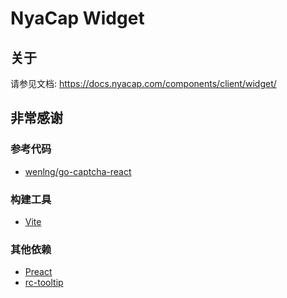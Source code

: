 # NyaCap Widget

## 关于

请参见文档: https://docs.nyacap.com/components/client/widget/

## 非常感谢

### 参考代码

- [wenlng/go-captcha-react](https://github.com/wenlng/go-captcha-react)

### 构建工具

- [Vite](https://github.com/vitejs/vite)

### 其他依赖

- [Preact](https://github.com/preactjs/preact)
- [rc-tooltip](https://github.com/react-component/tooltip)
